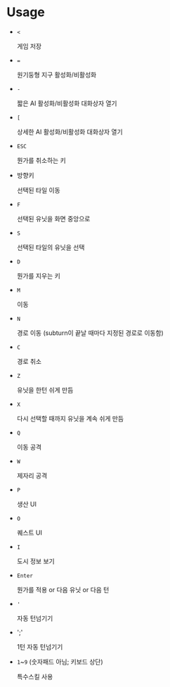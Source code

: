 # Usage

* `<`

    게임 저장

* `=`

    원기둥형 지구 활성화/비활성화

* `-`

    짧은 AI 활성화/비활성화 대화상자 열기

* `[`

    상세한 AI 활성화/비활성화 대화상자 열기

* `ESC`

    뭔가를 취소하는 키

* 방향키

    선택된 타일 이동

* `F`

    선택된 유닛을 화면 중앙으로

* `S`

    선택된 타일의 유닛을 선택

* `D`

    뭔가를 지우는 키

* `M`

    이동

* `N`

    경로 이동 (subturn이 끝날 때마다 지정된 경로로 이동함)

* `C`

    경로 취소

* `Z`

    유닛을 한턴 쉬게 만듬

* `X`

    다시 선택할 때까지 유닛을 계속 쉬게 만듬

* `Q`

    이동 공격

* `W`

    제자리 공격

* `P`

    생산 UI

* `O`

    퀘스트 UI

* `I`

    도시 정보 보기

* `Enter`

    뭔가를 적용 or 다음 유닛 or 다음 턴

* `'`

    자동 턴넘기기

* ';'

    1턴 자동 턴넘기기

* `1`~`9` (숫자패드 아님; 키보드 상단)

    특수스킬 사용

